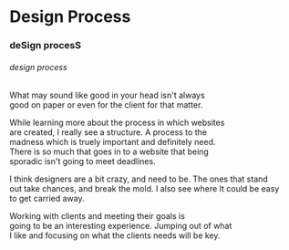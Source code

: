 # Design Process    
### deSign procesS  
###### design process  

What may sound like good in your head isn't always    
good on paper or even for the client for that matter.    

While learning more about the process in which websites    
are created, I really see a structure. A process to the    
madness which is truely important and definitely need.  
There is so much that goes in to a website that being  
sporadic isn't going to meet deadlines.  

I think designers are a bit crazy, and need to be. The ones that stand  
out take chances, and break the mold. I also see where It could be easy  
to get carried away.  

Working with clients and meeting their goals is  
going to be an interesting experience. Jumping out of what   
I like and focusing on what the clients needs will be key.  